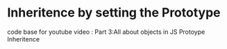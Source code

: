 # Inheritence by setting the Prototype
code base for youtube video : Part 3:All about objects in JS Protoype Inheritence 
